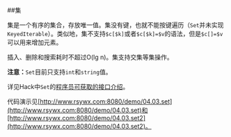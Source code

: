 ##集

集是一个有序的集合，存放唯一值。集没有键，也就不能按键遍历（`Set`并未实现`KeyedIterable`）。类似地，集不支持`$c[$k]`或者`$c[$k]=$v`的语法，但是`$c[]=$v`可以用来增加元素。

插入、删除和搜索耗时不超过O(lg n)。集支持交集等集操作。

**注意：**`Set`目前只支持`int`和`string`值。

详见Hack中`Set`的[程序员可获取的接口介绍](http://docs.hhvm.com/manual/en/class.hack.settv.php)。

代码演示见[http://www.rsywx.com:8080/demo/04.03.set](http://www.rsywx.com:8080/demo/04.03.set)和[http://www.rsywx.com:8080/demo/04.03.set2](http://www.rsywx.com:8080/demo/04.03.set2)。